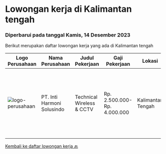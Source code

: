 
  # Lowongan kerja di Kalimantan tengah

  ### Diperbarui pada tanggal Kamis, 14 Desember 2023

  Berikut merupakan daftar lowongan kerja yang ada di Kalimantan tengah

  |Logo Perusahaan | Nama Perusahaan | Judul Pekerjaan | Gaji Pekerjaan | Lokasi | Deskripsi | Tanggal diunggah | Pranala |
  | -------------- | --------------- | --------------- | --------- | --------- | -------------- | ------- | ----------- |
  |![logo-perusahaan](https://image-service-cdn.seek.com.au/2eaf3b9985ff1a1f3681fce20f0b964b1d80f2a2/ee4dce1061f3f616224767ad58cb2fc751b8d2dc)|PT. Inti Harmoni Solusindo|Technical Wireless & CCTV|Rp. 2.500.000-Rp. 4.000.000|Kalimantan Tengah|Technical Wireless &amp; CCTVPersyaratan : Minimal lulusan SMK TKJ / Transmisi / Sederajat.  Mengerti dan paham teknologi Wireless Access Point,...|Kamis, 16 November 2023|https://www.jobstreet.co.id/id/job/technical-wireless-cctv-4531402?token=0~a2dec075-a446-4806-9a9f-3adc183916dc&sectionRank=1&jobId=jobstreet-id-job-4531402|


  [Kembali ke daftar lowongan kerja 🔙](../README.md#daftar-lowongan-kerja)
  